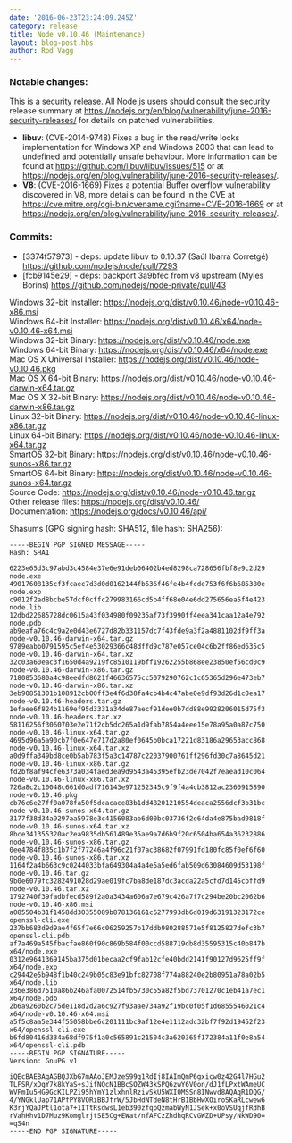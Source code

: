 ```yaml
---
date: '2016-06-23T23:24:09.245Z'
category: release
title: Node v0.10.46 (Maintenance)
layout: blog-post.hbs
author: Rod Vagg
---
```


<!--lint disable prohibited-strings-->
<!--lint disable maximum-line-length-->
<!--lint disable no-literal-urls-->
<!--lint disable no-shortcut-reference-link-->

### Notable changes:

This is a security release. All Node.js users should consult the security release summary at https://nodejs.org/en/blog/vulnerability/june-2016-security-releases/ for details on patched vulnerabilities.

- **libuv**: (CVE-2014-9748) Fixes a bug in the read/write locks implementation for Windows XP and Windows 2003 that can lead to undefined and potentially unsafe behaviour. More information can be found at https://github.com/libuv/libuv/issues/515 or at <https://nodejs.org/en/blog/vulnerability/june-2016-security-releases/>.
- **V8**: (CVE-2016-1669) Fixes a potential Buffer overflow vulnerability discovered in V8, more details can be found in the CVE at https://cve.mitre.org/cgi-bin/cvename.cgi?name=CVE-2016-1669 or at <https://nodejs.org/en/blog/vulnerability/june-2016-security-releases/>.

### Commits:

- [3374f57973] - deps: update libuv to 0.10.37 (Saúl Ibarra Corretgé) https://github.com/nodejs/node/pull/7293
- [fcb9145e29] - deps: backport 3a9bfec from v8 upstream (Myles Borins) https://github.com/nodejs/node-private/pull/43

Windows 32-bit Installer: https://nodejs.org/dist/v0.10.46/node-v0.10.46-x86.msi \
Windows 64-bit Installer: https://nodejs.org/dist/v0.10.46/x64/node-v0.10.46-x64.msi \
Windows 32-bit Binary: https://nodejs.org/dist/v0.10.46/node.exe \
Windows 64-bit Binary: https://nodejs.org/dist/v0.10.46/x64/node.exe \
Mac OS X Universal Installer: https://nodejs.org/dist/v0.10.46/node-v0.10.46.pkg \
Mac OS X 64-bit Binary: https://nodejs.org/dist/v0.10.46/node-v0.10.46-darwin-x64.tar.gz \
Mac OS X 32-bit Binary: https://nodejs.org/dist/v0.10.46/node-v0.10.46-darwin-x86.tar.gz \
Linux 32-bit Binary: https://nodejs.org/dist/v0.10.46/node-v0.10.46-linux-x86.tar.gz \
Linux 64-bit Binary: https://nodejs.org/dist/v0.10.46/node-v0.10.46-linux-x64.tar.gz \
SmartOS 32-bit Binary: https://nodejs.org/dist/v0.10.46/node-v0.10.46-sunos-x86.tar.gz \
SmartOS 64-bit Binary: https://nodejs.org/dist/v0.10.46/node-v0.10.46-sunos-x64.tar.gz \
Source Code: https://nodejs.org/dist/v0.10.46/node-v0.10.46.tar.gz \
Other release files: https://nodejs.org/dist/v0.10.46/ \
Documentation: https://nodejs.org/docs/v0.10.46/api/

Shasums (GPG signing hash: SHA512, file hash: SHA256):

```
-----BEGIN PGP SIGNED MESSAGE-----
Hash: SHA1

6223e65d3c97abd3c4584e37e6e91deb06402b4ed8298ca728656fbf8e9c2d29  node.exe
49017608135cf3fcaec7d3d0d0162144fb536f46fe4b4fcde753f6f6b685380e  node.exp
c9012f2ad8bcbe57dcf0cffc279983166cd5b4ff68e04e6dd275656ea5f4e423  node.lib
12dbd22685728dc0615a43f034980f09235af73f3990ff4eea341caa12a4e792  node.pdb
ab9eafa76c4c9a2e0d43e6727d82b331157dc7f43fde9a3f2a4881102df9ff3a  node-v0.10.46-darwin-x64.tar.gz
9789eabb0791595c5ef4e53029366c48dffd9c787e057ce04c6b2ff86ed635c5  node-v0.10.46-darwin-x64.tar.xz
32c03a60eac3f1650d4a9219fc8510119bff19262255b868ee23850ef56cd0c9  node-v0.10.46-darwin-x86.tar.gz
7180853680a4c98eedfd8621f46636575cc5079290762c1c65365d296e473eb7  node-v0.10.46-darwin-x86.tar.xz
3eb90851301b108912cb00ff3e4f6d38fa4cb4b4c47abe0e9df93d26d1c0ea17  node-v0.10.46-headers.tar.gz
1efaee6f824b1169ef95d3331a34de87aecf91dee0b7dd88e9928206015d75f3  node-v0.10.46-headers.tar.xz
58116256f3060703e2e71f2cb5dc265a1d9fab7854a4eee15e78a95a0a87c750  node-v0.10.46-linux-x64.tar.gz
4695d96a5a90cb7f0e647e717d2a80ef0645b0bca17221d83186a29653acc868  node-v0.10.46-linux-x64.tar.xz
a0d9ffa349bd8ce0b5ab783f5a3c14787c22037900761ff296fd30c7a8645d21  node-v0.10.46-linux-x86.tar.gz
fd2bf8af94cfe6373a034faed3ea9d9543a45395efb23de7042f7eaead10c064  node-v0.10.46-linux-x86.tar.xz
726a8c2c10048c661d0adf716143e971252345c9f9f4a4cb3812ac2360915890  node-v0.10.46.pkg
cb76c6e27ff0a078fa50f5dcacace83b1dd48201210554deaca2556dcf3b31bc  node-v0.10.46-sunos-x64.tar.gz
3177f38d34a9297aa5978e3c4156083ab6d00bc03736f2e64da4e875bad9818f  node-v0.10.46-sunos-x64.tar.xz
8bce341355320ac2ea9835db561489e35ae9a7d6b9f20c6504ba654a36232886  node-v0.10.46-sunos-x86.tar.gz
0ee4784f835c1b7f2f77246a4f96c21f07ac38682f07991fd180fc85f0ef6f60  node-v0.10.46-sunos-x86.tar.xz
1164f2a4b663c9c0244033bfa649304a4a4e5a5ed6fab509d63084609d53198f  node-v0.10.46.tar.gz
9b0e6079fc3282491028d29ae019fc7ba8de187dc3acda22a5cfd7d145cbffd9  node-v0.10.46.tar.xz
1792740f39fadbfecd589f2a0a3434a606a7e679c426a7f7c294be20bc2062b6  node-v0.10.46-x86.msi
a085504b31f1458dd30355089b878136161c6277993db6d019d63191323172ce  openssl-cli.exe
237bb683d9d9ae4f65f7e66c06259257b17ddb980288571e5f8125827defc3b7  openssl-cli.pdb
af7a469a545fbacfae860f90c869b584f00ccd588719db8d35595315c40b847b  x64/node.exe
0312e9641369145ba375d01becaa2cf9fab12cfe40bdd2141f90127d9625ff9f  x64/node.exp
c29442e5b948f1b40c249b05c83e91bfc82708f774a88240e2b80951a78a02b5  x64/node.lib
236e386d7510a86b246afa0072514fb5730c55a82f5bd73701270c1eb41a7ec1  x64/node.pdb
2b6a9260b2c75de118d2d2a6c927f93aae734a92f19bc0f05f1d6855546021c4  x64/node-v0.10.46-x64.msi
a5f5c8aa5e344f55058bbe6c201111bc9af12e4e1112adc32bf7f92d19452f23  x64/openssl-cli.exe
b6fd80416d334a68df975f1a0c565891c21504c3a620365f172384a11f0e8a54  x64/openssl-cli.pdb
-----BEGIN PGP SIGNATURE-----
Version: GnuPG v1

iQEcBAEBAgAGBQJXbG7mAAoJEMJzeS99g1RdIj8IAImQmP6gxicw0z42G4l7HGu2
TLFSR/xDgY7k8kYaS+sJifNQcN1BBcSOZW43kSPQ6zwY6V0on/dJ1fLPxtWAmeUC
WVFmIu5HG9GcKILPZi95hYmY1zlxhnlRzivSkU5WXI0MSSn8INwvd8AQAqR1DQG/
4/YNGklUap71APfPY8VORiBBJfrW/5JbHdNTdeN8tHrB1BbHwXOiroSKaRLcwew6
K3rjYQaJPtl1ota7+1ITtRsdwsL1eb390zfqpQzmabWyN1JSek+x0oVSUqjfRdhB
rVahHhv1D7Muz9KomglrjtSE5Cg+EWat/nfAFCzZhdhqRCvGWZD+UPsy/NkWD90=
=qS4n
-----END PGP SIGNATURE-----

```
